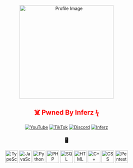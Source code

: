 <div align="center">
  <img src="https://media.discordapp.net/attachments/1421976148329627689/1423876455422754847/Screenshot_2025-05-26_035601-1.png?ex=68e1e7c9&is=68e09649&hm=0ecd95d97a09b1df244d8d5f5782934bebabaf34b0df729fb0709cfe234fd917&=&width=743&height=423" alt="Profile Image" width="300"/>

  <h2 style="color:red;">☠️ Pwned By Inferz ϟ</h2>

  
  <p align="center">
    <a href="https://youtube.com/"><img src="https://img.shields.io/badge/YouTube-FF0000?style=for-the-badge&logo=youtube&logoColor=white" alt="YouTube"/></a>
    <a href="https://tiktok.com/"><img src="https://img.shields.io/badge/TikTok-000000?style=for-the-badge&logo=tiktok&logoColor=white" alt="TikTok"/></a>
    <a href="https://discord.gg/"><img src="https://img.shields.io/badge/Discord-5865F2?style=for-the-badge&logo=discord&logoColor=white" alt="Discord"/></a>
    <a href="https://tupagina.com"><img src="https://img.shields.io/badge/Inferz-FF5722?style=for-the-badge&logo=firefox&logoColor=white" alt="Inferz"/></a>
  </p>


  <h3>🖥️</h3>

 
  <p align="center">
    <img src="https://cdn.jsdelivr.net/gh/devicons/devicon/icons/typescript/typescript-original.svg" height="40" alt="TypeScript"/>
    <img src="https://cdn.jsdelivr.net/gh/devicons/devicon/icons/javascript/javascript-original.svg" height="40" alt="JavaScript"/>
    <img src="https://cdn.jsdelivr.net/gh/devicons/devicon/icons/python/python-original.svg" height="40" alt="Python"/>
    <img src="https://cdn.jsdelivr.net/gh/devicons/devicon/icons/php/php-original.svg" height="40" alt="PHP"/>
    <img src="https://cdn.jsdelivr.net/gh/devicons/devicon/icons/mysql/mysql-original.svg" height="40" alt="SQL"/>
    <img src="https://cdn.jsdelivr.net/gh/devicons/devicon/icons/html5/html5-original.svg" height="40" alt="HTML"/>
    <img src="https://cdn.jsdelivr.net/gh/devicons/devicon/icons/cplusplus/cplusplus-original.svg" height="40" alt="C++"/>
    <img src="https://cdn.jsdelivr.net/gh/devicons/devicon/icons/css3/css3-original.svg" height="40" alt="CSS"/>
    <img src="https://cdn.jsdelivr.net/gh/devicons/devicon/icons/linux/linux-original.svg" height="40" alt="Pentest"/>
  </p>
</div>
